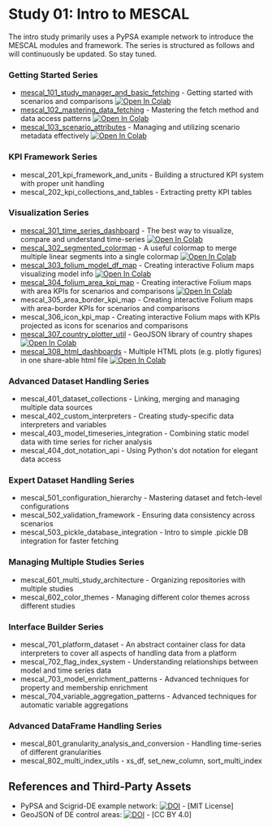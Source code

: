 # Study 01: Intro to MESCAL
The intro study primarily uses a PyPSA example network to introduce the MESCAL modules and framework. The series is structured as follows and will continuously be updated. So stay tuned.

### Getting Started Series
- [mescal_101_study_manager_and_basic_fetching](notebooks/mescal_101_study_manager_and_basic_fetching.ipynb) - Getting started with scenarios and comparisons [![Open In Colab](https://colab.research.google.com/assets/colab-badge.svg)](https://colab.research.google.com/github/helgeesch/mescal-vanilla-studies/blob/main/studies/study_01_intro_to_mescal/notebooks/mescal_101_study_manager_and_basic_fetching.ipynb) 
- [mescal_102_mastering_data_fetching](notebooks/mescal_102_mastering_data_fetching.ipynb) - Mastering the fetch method and data access patterns [![Open In Colab](https://colab.research.google.com/assets/colab-badge.svg)](https://colab.research.google.com/github/helgeesch/mescal-vanilla-studies/blob/main/studies/study_01_intro_to_mescal/notebooks/mescal_102_mastering_data_fetching.ipynb) 
- [mescal_103_scenario_attributes](notebooks/mescal_103_scenario_attributes.ipynb) - Managing and utilizing scenario metadata effectively [![Open In Colab](https://colab.research.google.com/assets/colab-badge.svg)](https://colab.research.google.com/github/helgeesch/mescal-vanilla-studies/blob/main/studies/study_01_intro_to_mescal/notebooks/mescal_103_scenario_attributes.ipynb) 

### KPI Framework Series
- mescal_201_kpi_framework_and_units - Building a structured KPI system with proper unit handling
- mescal_202_kpi_collections_and_tables - Extracting pretty KPI tables

### Visualization Series
- [mescal_301_time_series_dashboard](notebooks/mescal_301_time_series_dashboard.ipynb) - The best way to visualize, compare and understand time-series [![Open In Colab](https://colab.research.google.com/assets/colab-badge.svg)](https://colab.research.google.com/github/helgeesch/mescal-vanilla-studies/blob/main/studies/study_01_intro_to_mescal/notebooks/mescal_301_time_series_dashboard.ipynb) 
- [mescal_302_segmented_colormap](notebooks/mescal_302_segmented_colormap.ipynb) - A useful colormap to merge multiple linear segments into a single colormap [![Open In Colab](https://colab.research.google.com/assets/colab-badge.svg)](https://colab.research.google.com/github/helgeesch/mescal-vanilla-studies/blob/main/studies/study_01_intro_to_mescal/notebooks/mescal_302_segmented_colormap.ipynb) 
- [mescal_303_folium_model_df_map](notebooks/mescal_303_folium_model_df_map.ipynb) - Creating interactive Folium maps visualizing model info [![Open In Colab](https://colab.research.google.com/assets/colab-badge.svg)](https://colab.research.google.com/github/helgeesch/mescal-vanilla-studies/blob/main/studies/study_01_intro_to_mescal/notebooks/mescal_303_folium_model_df_map.ipynb) 
- [mescal_304_folium_area_kpi_map](notebooks/mescal_304_folium_area_kpi_map.ipynb) - Creating interactive Folium maps with area KPIs for scenarios and comparisons [![Open In Colab](https://colab.research.google.com/assets/colab-badge.svg)](https://colab.research.google.com/github/helgeesch/mescal-vanilla-studies/blob/main/studies/study_01_intro_to_mescal/notebooks/mescal_304_folium_area_kpi_map.ipynb) 
- mescal_305_area_border_kpi_map - Creating interactive Folium maps with area-border KPIs for scenarios and comparisons
- mescal_306_icon_kpi_map - Creating interactive Folium maps with KPIs projected as icons for scenarios and comparisons
- [mescal_307_country_plotter_util](notebooks/mescal_307_country_plotter_util.ipynb) - GeoJSON library of country shapes [![Open In Colab](https://colab.research.google.com/assets/colab-badge.svg)](https://colab.research.google.com/github/helgeesch/mescal-vanilla-studies/blob/main/studies/study_01_intro_to_mescal/notebooks/mescal_307_country_plotter_util.ipynb) 
- [mescal_308_html_dashboards](notebooks/mescal_308_html_dashboards.ipynb) - Multiple HTML plots (e.g. plotly figures) in one share-able html file [![Open In Colab](https://colab.research.google.com/assets/colab-badge.svg)](https://colab.research.google.com/github/helgeesch/mescal-vanilla-studies/blob/main/studies/study_01_intro_to_mescal/notebooks/mescal_308_html_dashboards.ipynb)

### Advanced Dataset Handling Series
- mescal_401_dataset_collections - Linking, merging and managing multiple data sources
- mescal_402_custom_interpreters - Creating study-specific data interpreters and variables
- mescal_403_model_timeseries_integration - Combining static model data with time series for richer analysis
- mescal_404_dot_notation_api - Using Python's dot notation for elegant data access

### Expert Dataset Handling Series
- mescal_501_configuration_hierarchy - Mastering dataset and fetch-level configurations
- mescal_502_validation_framework - Ensuring data consistency across scenarios
- mescal_503_pickle_database_integration - Intro to simple .pickle DB integration for faster fetching 

### Managing Multiple Studies Series
- mescal_601_multi_study_architecture - Organizing repositories with multiple studies
- mescal_602_color_themes - Managing different color themes across different studies

### Interface Builder Series
- mescal_701_platform_dataset - An abstract container class for data interpreters to cover all aspects of handling data from a platform
- mescal_702_flag_index_system - Understanding relationships between model and time series data
- mescal_703_model_enrichment_patterns - Advanced techniques for property and membership enrichment
- mescal_704_variable_aggregation_patterns - Advanced techniques for automatic variable aggregations

### Advanced DataFrame Handling Series
- mescal_801_granularity_analysis_and_conversion - Handling time-series of different granularities
- mescal_802_multi_index_utils - xs_df, set_new_column, sort_multi_index

## References and Third-Party Assets
- PyPSA and Scigrid-DE example network: [![DOI](https://zenodo.org/badge/DOI/10.5281/zenodo.14824654.svg)](https://doi.org/10.5281/zenodo.14824654) - [MIT License]
- GeoJSON of DE control areas: [![DOI](https://zenodo.org/badge/DOI/10.5281/zenodo.7530196.svg)](https://doi.org/10.5281/zenodo.7530196) - [CC BY 4.0]
